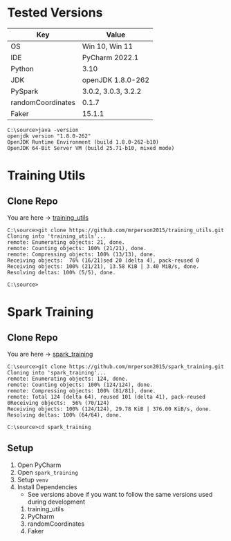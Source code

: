 # Tested Versions

|Key                | Value               |
|-------------------|---------------------|
| OS                | Win 10, Win 11      |
| IDE               | PyCharm 2022.1      |
| Python            | 3.10                |
| JDK               | openJDK 1.8.0-262   |
| PySpark           | 3.0.2, 3.0.3, 3.2.2 |
| randomCoordinates | 0.1.7               |
| Faker             | 15.1.1              |

```shell
C:\source>java -version
openjdk version "1.8.0-262"
OpenJDK Runtime Environment (build 1.8.0-262-b10)
OpenJDK 64-Bit Server VM (build 25.71-b10, mixed mode)
```

# Training Utils
## Clone Repo
You are here -> [training_utils](https://github.com/mrperson2015/training_utils)
```shell
C:\source>git clone https://github.com/mrperson2015/training_utils.git
Cloning into 'training_utils'...
remote: Enumerating objects: 21, done.
remote: Counting objects: 100% (21/21), done.
remote: Compressing objects: 100% (13/13), done.
Receiving objects:  76% (16/21)sed 20 (delta 4), pack-reused 0
Receiving objects: 100% (21/21), 13.58 KiB | 3.40 MiB/s, done.
Resolving deltas: 100% (5/5), done.

C:\source>
```

# Spark Training
## Clone Repo

You are here -> [spark_training](https://github.com/mrperson2015/spark_training.git)
```shell
C:\source>git clone https://github.com/mrperson2015/spark_training.git
Cloning into 'spark_training'...
remote: Enumerating objects: 124, done.
remote: Counting objects: 100% (124/124), done.
remote: Compressing objects: 100% (81/81), done.
remote: Total 124 (delta 64), reused 101 (delta 41), pack-reused 0Receiving objects:  56% (70/124)
Receiving objects: 100% (124/124), 29.78 KiB | 376.00 KiB/s, done.
Resolving deltas: 100% (64/64), done.

C:\source>cd spark_training
```

## Setup
1. Open PyCharm 
2. Open `spark_training`
3. Setup `venv`
4. Install Dependencies
   - See versions above if you want to follow the same versions used during development
   1. training_utils
   2. PyCharm
   3. randomCoordinates
   4. Faker

